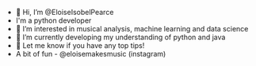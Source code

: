 - 👋 Hi, I’m @EloiseIsobelPearce
- I'm a python developer
- 👀 I’m interested in musical analysis, machine learning and data science
- 🌱 I’m currently developing my understanding of python and java
- 💞️ Let me know if you have any top tips!
- A bit of fun - @eloisemakesmusic (instagram)
<!---
EloiseIsobelPearce/EloiseIsobelPearce is a ✨ special ✨ repository because its `README.md` (this file) appears on your GitHub profile.
You can click the Preview link to take a look at your changes.
--->
